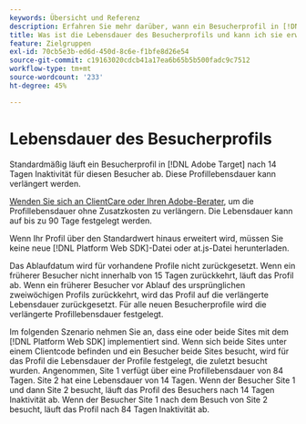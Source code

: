 ```yaml
---
keywords: Übersicht und Referenz
description: Erfahren Sie mehr darüber, wann ein Besucherprofil in [!DNL Adobe Target] abläuft.
title: Was ist die Lebensdauer des Besucherprofils und kann ich sie erweitern?
feature: Zielgruppen
exl-id: 70cb5e3b-ed6d-450d-8c6e-f1bfe8d26e54
source-git-commit: c19163020cdcb41a17ea6b65b5b500fadc9c7512
workflow-type: tm+mt
source-wordcount: '233'
ht-degree: 45%

---
```


# Lebensdauer des Besucherprofils

Standardmäßig läuft ein Besucherprofil in [!DNL Adobe Target] nach 14 Tagen Inaktivität für diesen Besucher ab. Diese Profillebensdauer kann verlängert werden.

[Wenden Sie sich an ClientCare oder Ihren Adobe-Berater](/help/cmp-resources-and-contact-information.md#reference_ACA3391A00EF467B87930A450050077C), um die Profillebensdauer ohne Zusatzkosten zu verlängern. Die Lebensdauer kann auf bis zu 90 Tage festgelegt werden.

Wenn Ihr Profil über den Standardwert hinaus erweitert wird, müssen Sie keine neue [!DNL Platform Web SDK]-Datei oder at.js-Datei herunterladen.

Das Ablaufdatum wird für vorhandene Profile nicht zurückgesetzt. Wenn ein früherer Besucher nicht innerhalb von 15 Tagen zurückkehrt, läuft das Profil ab. Wenn ein früherer Besucher vor Ablauf des ursprünglichen zweiwöchigen Profils zurückkehrt, wird das Profil auf die verlängerte Lebensdauer zurückgesetzt. Für alle neuen Besucherprofile wird die verlängerte Profillebensdauer festgelegt.

Im folgenden Szenario nehmen Sie an, dass eine oder beide Sites mit dem [!DNL Platform Web SDK] implementiert sind. Wenn sich beide Sites unter einem Clientcode befinden und ein Besucher beide Sites besucht, wird für das Profil die Lebensdauer der Profile festgelegt, die zuletzt besucht wurden. Angenommen, Site 1 verfügt über eine Profillebensdauer von 84 Tagen. Site 2 hat eine Lebensdauer von 14 Tagen. Wenn der Besucher Site 1 und dann Site 2 besucht, läuft das Profil des Besuchers nach 14 Tagen Inaktivität ab. Wenn der Besucher Site 1 nach dem Besuch von Site 2 besucht, läuft das Profil nach 84 Tagen Inaktivität ab.
